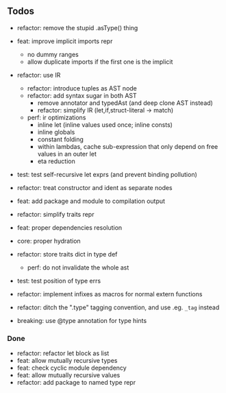 ## Todos

- refactor: remove the stupid .asType() thing
- feat: improve implicit imports repr
  - no dummy ranges
  - allow duplicate imports if the first one is the implicit
- refactor: use IR
  - refactor: introduce tuples as AST node
  - refactor: add syntax sugar in both AST
    - remove annotator and typedAst (and deep clone AST instead)
    - refactor: simplify IR (let,if,struct-literal -> match)
  - perf: ir optimizations
    - inline let (inline values used once; inline consts)
    - inline globals
    - constant folding
    - within lambdas, cache sub-expression that only depend on free values in an outer let
    - eta reduction
- test: test self-recursive let exprs (and prevent binding pollution)
- refactor: treat constructor and ident as separate nodes
- feat: add package and module to compilation output
- refactor: simplify traits repr
- feat: proper dependencies resolution
- core: proper hydration
- refactor: store traits dict in type def
  - perf: do not invalidate the whole ast
- test: test position of type errs
- refactor: implement infixes as macros for normal extern functions
- refactor: ditch the ".type" tagging convention, and use .eg. `_tag` instead

- breaking: use @type annotation for type hints

### Done

- refactor: refactor let block as list
- feat: allow mutually recursive types
- feat: check cyclic module dependency
- feat: allow mutually recursive values
- refactor: add package to named type repr
